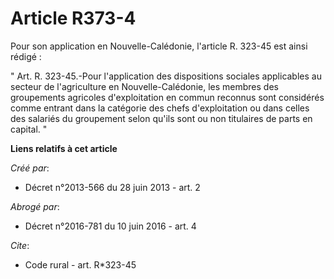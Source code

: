 # Article R373-4

Pour son application en Nouvelle-Calédonie, l'article R. 323-45 est ainsi rédigé : 

" Art. R. 323-45.-Pour l'application des dispositions sociales applicables au secteur de l'agriculture en Nouvelle-Calédonie,
les membres des groupements agricoles d'exploitation en commun reconnus sont considérés comme entrant dans la catégorie des
chefs d'exploitation ou dans celles des salariés du groupement selon qu'ils sont ou non titulaires de parts en capital. "

**Liens relatifs à cet article**

_Créé par_:

  - Décret n°2013-566 du 28 juin 2013 - art. 2

_Abrogé par_:

  - Décret n°2016-781 du 10 juin 2016 - art. 4

_Cite_:

  - Code rural - art. R*323-45
